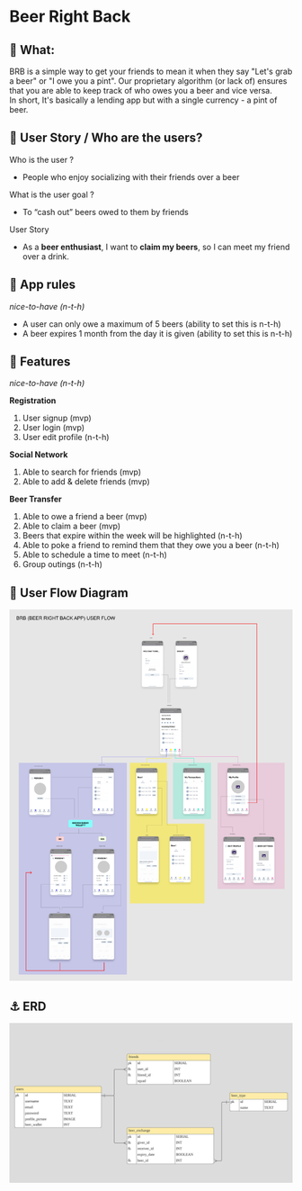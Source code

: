 # Beer Right Back

## 🍺 What:

BRB is a simple way to get your friends to mean it when they say "Let's grab a beer" or "I owe you a pint". Our proprietary algorithm (or lack of) ensures that you are able to keep track of who owes you a beer and vice versa.  
In short, It's basically a lending app but with a single currency - a pint of beer.

## 🤼 User Story / Who are the users?

Who is the user ?

- People who enjoy socializing with their friends over a beer

What is the user goal ?

- To “cash out” beers owed to them by friends

User Story

- As a **beer enthusiast**, I want to **claim my beers**, so I can meet my friend over a drink.

## 📏 App rules
*nice-to-have (n-t-h)*

- A user can only owe a maximum of 5 beers (ability to set this is n-t-h)
- A beer expires 1 month from the day it is given (ability to set this is n-t-h)

## 🌈 Features
*nice-to-have (n-t-h)*

**Registration**

1. User signup (mvp)
2. User login (mvp)
3. User edit profile (n-t-h)

**Social Network**

1.  Able to search for friends (mvp)
2.  Able to add & delete friends (mvp)

**Beer Transfer**

1. Able to owe a friend a beer (mvp)
2. Able to claim a beer (mvp)
3. Beers that expire within the week will be highlighted (n-t-h)
4. Able to poke a friend to remind them that they owe you a beer (n-t-h)
5. Able to schedule a time to meet (n-t-h)
6. Group outings (n-t-h)

## 📱 User Flow Diagram

![Image of user flow diagram](/readme_images/brb-user-flow-diagram.jpg)

## ⚓ ERD

![Image of user flow diagram](/readme_images/brb-erd.jpg)
